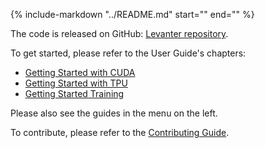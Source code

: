 {%
   include-markdown "../README.md"
   start="<!--levanter-intro-start-->"
   end="<!--levanter-intro-end-->"
%}

The code is released on GitHub: [Levanter repository](https://github.com/stanford-crfm/levanter/).

To get started, please refer to the User Guide's chapters:

- [Getting Started with CUDA](Getting-Started-GPU.md)
- [Getting Started with TPU](Getting-Started-TPU-VM.md)
- [Getting Started Training](Getting-Started-Training.md)

Please also see the guides in the menu on the left.

To contribute, please refer to the [Contributing Guide](https://github.com/stanford-crfm/levanter/blob/main/CONTRIBUTING.md).
